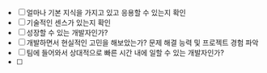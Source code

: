 - [ ] 얼마나 기본 지식을 가지고 있고 응용할 수 있는지 확인
- [ ] 기술적인 센스가 있는지 확인
- [ ] 성장할 수 있는 개발자인가?
- [ ] 개발하면서 현실적인 고민을 해보았는가? 문제 해결 능력 및 프로젝트 경험  파악
- [ ] 팀에 들어와서 상대적으로 빠른 시간 내에 일할 수 있는 개발자인가?
- [ ] 
